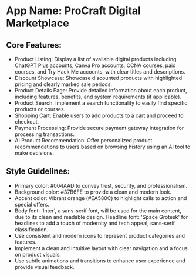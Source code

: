 # **App Name**: ProCraft Digital Marketplace

## Core Features:

- Product Listing: Display a list of available digital products including ChatGPT Plus accounts, Canva Pro accounts, CCNA courses, paid courses, and Try Hack Me accounts, with clear titles and descriptions.
- Discount Showcase: Showcase discounted products with highlighted pricing and clearly marked sale periods.
- Product Details Page: Provide detailed information about each product, including features, benefits, and system requirements (if applicable).
- Product Search: Implement a search functionality to easily find specific products or courses.
- Shopping Cart: Enable users to add products to a cart and proceed to checkout.
- Payment Processing: Provide secure payment gateway integration for processing transactions.
- AI Product Recommendation: Offer personalized product recommendations to users based on browsing history using an AI tool to make decisions.

## Style Guidelines:

- Primary color: #004AAD to convey trust, security, and professionalism.
- Background color: #37B6FE to provide a clean and modern look.
- Accent color: Vibrant orange (#EA580C) to highlight calls to action and special offers.
- Body font: 'Inter', a sans-serif font, will be used for the main content, due to its clean and readable design. Headline font: 'Space Grotesk' for headlines to add a touch of modernity and tech appeal, sans-serif classification.
- Use consistent and modern icons to represent product categories and features.
- Implement a clean and intuitive layout with clear navigation and a focus on product visuals.
- Use subtle animations and transitions to enhance user experience and provide visual feedback.